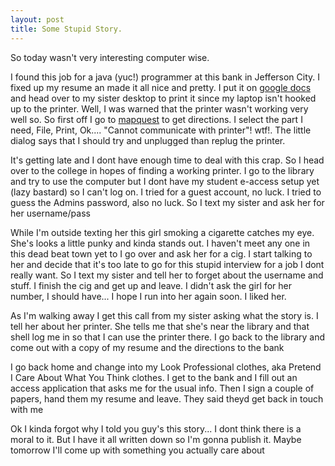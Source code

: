 ```yaml
---
layout: post
title: Some Stupid Story.
---
```


So today wasn't very interesting computer wise.

 I found this job for a java (yuc!) programmer at this bank in Jefferson City. I fixed up my resume an made it all nice and pretty. I put it on [ google docs](docs.google.com) and head over to my sister desktop to print it since my laptop isn't hooked up to the printer. Well, I was warned that the printer wasn't working very well so. So first off I go to [mapquest](mapquest.com) to get directions. I select the part I need, File, Print, Ok.... "Cannot communicate with printer"! wtf!. The little dialog says that I should try and unplugged than replug the printer.

<!--more-->

It's getting late and I dont have enough time to deal with this crap. So I head over to the college in hopes of finding a working printer. I go to the library and try to use the computer but I dont have my student e-access setup yet (lazy bastard) so I can't log on. I tried for a guest account, no luck. I tried to guess the Admins password, also no luck. So I text my sister and ask her for her username/pass

While I'm outside texting her this girl smoking a cigarette catches my eye. She's looks a little punky and kinda stands out. I haven't meet any one in this dead beat town yet to I go over and ask her for a cig. I start talking to her and decide that it's too late to go for this stupid interview for a job I dont really want. So I text my sister and tell her to forget about the username and stuff. I finish the cig and get up and leave. I didn't ask the girl for her number, I should have... I hope I run into her again soon. I liked her.

As I'm walking away I get this call from my sister asking what the story is. I tell her about her printer. She tells me that she's near the library and that shell log me in so that I can use the printer there. I go back to the library and come out with a copy of my resume and the directions to the bank

I go back home and change into my Look Professional clothes, aka Pretend I Care About What You Think clothes. I get to the bank and I fill out an access application that asks me for the usual info. Then I sign a couple of papers, hand them my resume and leave. They said theyd get back in touch with me

Ok I kinda forgot why I told you guy's this story... I dont think there is a moral to it. But I have it all written down so I'm gonna publish it. Maybe tomorrow I'll come up with something you actually care about



